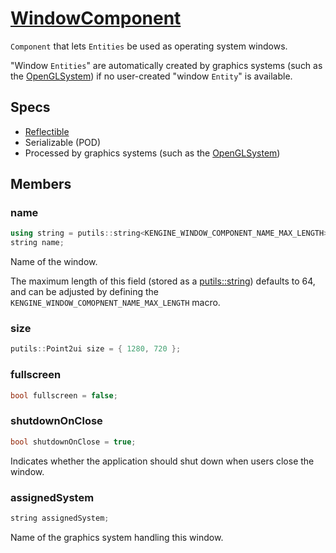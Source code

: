 # [WindowComponent](WindowComponent.hpp)

`Component` that lets `Entities` be used as operating system windows.

"Window `Entities`" are automatically created by graphics systems (such as the [OpenGLSystem](../../systems/opengl/OpenGLSystem.md)) if no user-created "window `Entity`" is available.

## Specs

* [Reflectible](https://github.com/phisko/putils/blob/master/reflection.md)
* Serializable (POD)
* Processed by graphics systems (such as the [OpenGLSystem](../../systems/opengl/OpenGLSystem.md))

## Members

### name

```cpp
using string = putils::string<KENGINE_WINDOW_COMPONENT_NAME_MAX_LENGTH>;
string name;
```

Name of the window.

The maximum length of this field (stored as a [putils::string](https://github.com/phisko/putils/blob/master/string.hpp)) defaults to 64, and can be adjusted by defining the `KENGINE_WINDOW_COMOPNENT_NAME_MAX_LENGTH` macro.

### size

```cpp
putils::Point2ui size = { 1280, 720 };
```

### fullscreen

```cpp
bool fullscreen = false;
```

### shutdownOnClose

```cpp
bool shutdownOnClose = true;
```

Indicates whether the application should shut down when users close the window.

### assignedSystem

```cpp
string assignedSystem;
```

Name of the graphics system handling this window.